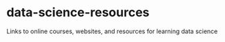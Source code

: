 # data-science-resources
Links to online courses, websites, and resources for learning data science
